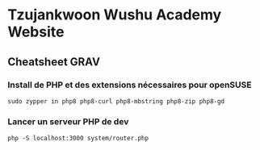 # Tzujankwoon Wushu Academy Website

## Cheatsheet GRAV

### Install de PHP et des extensions nécessaires pour openSUSE

`sudo zypper in php8 php8-curl php8-mbstring php8-zip php8-gd`

### Lancer un serveur PHP de dev

`php -S localhost:3000 system/router.php`
